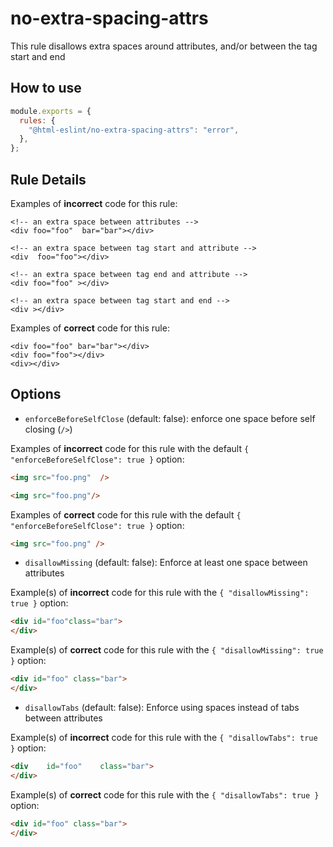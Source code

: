 # no-extra-spacing-attrs

This rule disallows extra spaces around attributes, and/or between the tag start and end

## How to use

```js,.eslintrc.js
module.exports = {
  rules: {
    "@html-eslint/no-extra-spacing-attrs": "error",
  },
};
```

## Rule Details

Examples of **incorrect** code for this rule:

<!-- prettier-ignore -->
```html,incorrect
<!-- an extra space between attributes -->
<div foo="foo"  bar="bar"></div>

<!-- an extra space between tag start and attribute -->
<div  foo="foo"></div>

<!-- an extra space between tag end and attribute -->
<div foo="foo" ></div>

<!-- an extra space between tag start and end -->
<div ></div>
```

Examples of **correct** code for this rule:

```html,correct
<div foo="foo" bar="bar"></div>
<div foo="foo"></div>
<div></div>
```

## Options

- `enforceBeforeSelfClose` (default: false): enforce one space before self closing (`/>`)

Examples of **incorrect** code for this rule with the default `{ "enforceBeforeSelfClose": true }` option:

<!-- prettier-ignore-start -->

```html
<img src="foo.png"  />

<img src="foo.png"/>
```

<!-- prettier-ignore-end -->

Examples of **correct** code for this rule with the default `{ "enforceBeforeSelfClose": true }` option:

<!-- prettier-ignore-start -->

```html
<img src="foo.png" />
```

<!-- prettier-ignore-end -->

- `disallowMissing` (default: false): Enforce at least one space between attributes

Example(s) of **incorrect** code for this rule with the `{ "disallowMissing": true }` option:

<!-- prettier-ignore-start -->

```html
<div id="foo"class="bar">
</div>
```

<!-- prettier-ignore-end -->

Example(s) of **correct** code for this rule with the `{ "disallowMissing": true }` option:

<!-- prettier-ignore-start -->

```html
<div id="foo" class="bar">
</div>
```

<!-- prettier-ignore-end -->

- `disallowTabs` (default: false): Enforce using spaces instead of tabs between attributes

Example(s) of **incorrect** code for this rule with the `{ "disallowTabs": true }` option:

<!-- prettier-ignore-start -->

```html
<div	id="foo"	class="bar">
</div>
```

<!-- prettier-ignore-end -->

Example(s) of **correct** code for this rule with the `{ "disallowTabs": true }` option:

<!-- prettier-ignore-start -->

```html
<div id="foo" class="bar">
</div>
```

<!-- prettier-ignore-end -->
